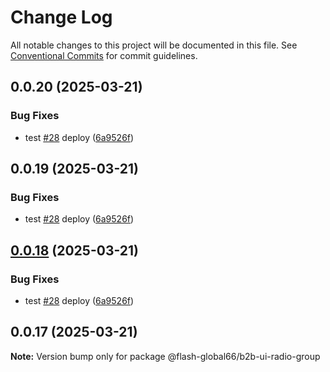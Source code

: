 # Change Log

All notable changes to this project will be documented in this file.
See [Conventional Commits](https://conventionalcommits.org) for commit guidelines.

## 0.0.20 (2025-03-21)


### Bug Fixes

* test [#28](https://github.com/Flash-Global66/b2b-ui-framework/issues/28) deploy ([6a9526f](https://github.com/Flash-Global66/b2b-ui-framework/commit/6a9526f986d683e05284d289c3022e35e1c7a590))





## 0.0.19 (2025-03-21)


### Bug Fixes

* test [#28](https://github.com/Flash-Global66/b2b-ui-framework/issues/28) deploy ([6a9526f](https://github.com/Flash-Global66/b2b-ui-framework/commit/6a9526f986d683e05284d289c3022e35e1c7a590))





## [0.0.18](https://github.com/Flash-Global66/b2b-ui-framework/compare/@flash-global66/b2b-ui-radio-group@0.0.17...@flash-global66/b2b-ui-radio-group@0.0.18) (2025-03-21)


### Bug Fixes

* test [#28](https://github.com/Flash-Global66/b2b-ui-framework/issues/28) deploy ([6a9526f](https://github.com/Flash-Global66/b2b-ui-framework/commit/6a9526f986d683e05284d289c3022e35e1c7a590))





## 0.0.17 (2025-03-21)

**Note:** Version bump only for package @flash-global66/b2b-ui-radio-group
